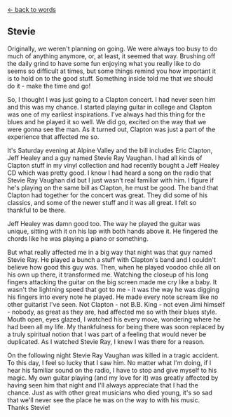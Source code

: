 <div class="goback">
<a href="/words/">&larr; back to words</a>
</div>
<h2>Stevie</h2>

<p style="padding-right:18px;">
	Originally, we weren't planning on going. We were always too busy to do much of anything anymore, or, at least, it seemed that way. Brushing off the daily grind to have some fun enjoying what you really like to do seems so difficult at times, but some things remind you how important it is to hold on to the good stuff. Something inside told me that we should do it - make the time and go!
</p>  

<p style="padding-right:18px;">
	So, I thought I was just going to a Clapton concert.  I had never seen him and this was my chance.  I started playing guitar in college and Clapton was one of my earliest inspirations. I've always had this thing for the blues and he played it so well. We did go, excited on the way that we were gonna see the man. As it turned out, Clapton was just a part of the experience that affected me so.  
</p>  

<p style="padding-right:18px;">
	It's Saturday evening at Alpine Valley and the bill includes Eric Clapton, Jeff Healey and a guy named Stevie Ray Vaughan.  I had all kinds of Clapton stuff in my vinyl collection and had recently bought a Jeff Healey CD which was pretty good.  I know I had heard a song on the radio that Stevie Ray Vaughan did but I just wasn't real familiar with him. I figure if he's playing on the same bill as Clapton, he must be good. The band that Clapton had together for the concert was great.  They did some of his classics, and some of the newer stuff and it was all great.  I felt so thankful to be there.  
</p>  

<p style="padding-right:18px;">
	Jeff Healey was damn good too.  The way he played the guitar was unique, sitting with it on his lap with both hands above it.  He fingered the chords like he was playing a piano or something. <p>But what really affected me in a big way that night was that guy named Stevie Ray.  He played a bunch a stuff with Clapton's band and I couldn't believe how good this guy was. Then, when he played voodoo chile all on his own up there, it transformed me.  Watching the closeup of his long fingers attacking the guitar on the big screen made me cry like a baby.  It wasn't the lightning speed that got to me - it was the way he was digging his fingers into every note he played.  He made every note scream like no other guitarist I've seen.  Not Clapton - not B.B. King - not even Jimi himself - nobody, as great as they are, had affected me so with their blues style.  Mouth open, eyes glazed, I watched his every move, wondering where he had been all my life.  My thankfulness for being there was soon replaced by a truly spiritual notion that I was part of a feeling that would never be duplicated.  As I watched Stevie Ray, I knew I was there for a reason.  
</p>  

<p style="padding-right:18px;">
	On the following night Stevie Ray Vaughan was killed in a tragic accident.  To this day, I feel so lucky that I saw him.  No matter what I'm doing, if I hear his familiar sound on the radio, I have to stop and give myself to his magic.  My own guitar playing (and my love for it) was greatly affected by having seen him that night and I'll always appreciate that I had the chance. Just as with other great musicians who died young, it's so sad that we'll never see the place he was on the way to with his music.  Thanks Stevie!  
</p>  


